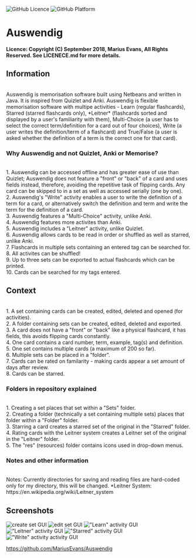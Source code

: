 
![GitHub Licence](https://img.shields.io/badge/licence-copyright-red.svg?style=flat-square)
![GitHub Platform](https://img.shields.io/badge/platform-windows-blue.svg?style=flat-square)

# Auswendig
**Licence: Copyright (C) September 2018, Marius Evans, All Rights Reserved. See LICENECE.md for more details.**


## Information
<br />
Auswendig is memorisation software built using Netbeans and written in Java. It is inspired from Quizlet and Anki. 
Auswendig is flexible memorisation software with multipe activities - Learn (regular flashcards), Starred (starred flashcards only), *Leitner* (flashcards sorted and displayed by a user's familiarity with them), Multi-Choice (a user has to select the correct term/definition for a card out of four choices), Write (a user writes the definition/term of a flashcard) and True/False (a user is asked whether the definition of a term is the correct one for that card).

### Why Auswendig and not Quizlet, Anki or Memorise?
<br />
1. Auswendig can be accessed offline and has greater ease of use than Quizlet; Auswendig does not feature a "front" or "back" of a card and uses fields instead, therefore, avoiding the repetitive task of flipping cards. Any card can be skipped to in a set as well as accessed serially (one by one). <br />
2. Auswendig's "Write" activity enables a user to write the definition of a term for a card, or alternatively switch the definition and term and write the term for the definition of a card. <br />
3. Auswendig features a "Multi-Choice" activity, unlike Anki. <br />
4. Auswendig features more activites than Anki. <br />
5. Auswendig includes a "Leitner" activity, unlike Quizlet. <br />
6. Auswendig allows cards to be read in order or shuffled as well as starred, unlike Anki. <br />
7. Flashcards in multiple sets containing an entered tag can be searched for. <br />
8. All activites can be shuffled! <br />
9. Up to three sets can be exported to actual flashcards which can be printed. <br />
10. Cards can be searched for my tags entered. <br />

## Context
<br />
1. A set containing cards can be created, edited, deleted and opened (for activities). <br />
2. A folder containing sets can be created, edited, deleted and exported. <br />
3. A card does not have a "front" or "back" like a physical flashcard, it has fields, this avoids flipping cards constantly. <br />
4. One card contains a card number, term, example, tag(s) and definition. <br />
5. One set contains multiple cards (a maximum of 200 so far). <br />
6. Multiple sets can be placed in a "folder". <br />
7. Cards can be rated on familarity - making cards appear a set amount of days after review. <br />
8. Cards can be starred.

### Folders in repository explained
<br />
1. Creating a set places that set within a "Sets" folder. <br />
2. Creating a folder (technically a set containing multiple sets) places that folder within a "Folder" folder. <br />
3. Starring a card creates a starred set of the original in the "Starred" folder. <br />
4. Rating cards with the Leitner system creates a Leitner set of the original in the "Leitner" folder. <br />
5. The "res" (resources) folder contains icons used in drop-down menus.

### Notes and other information
<br />
Notes: Currently directories for saving and reading files are hard-coded only for my directory, this will be changed.
*Leitner System: https://en.wikipedia.org/wiki/Leitner_system

## Screenshots

![create set GUI](https://raw.githubusercontent.com/MariusEvans/Auswendig/master/SCREENSHOTS/createSet.png)
![edit set GUI](https://raw.githubusercontent.com/MariusEvans/Auswendig/master/SCREENSHOTS/editSet.png)
!["Learn" activity GUI](https://raw.githubusercontent.com/MariusEvans/Auswendig/master/SCREENSHOTS/learnActivity.png)
!["Leitner" activity GUI](https://raw.githubusercontent.com/MariusEvans/Auswendig/master/SCREENSHOTS/leitnerActivity.png)
!["Starred" activity GUI](https://raw.githubusercontent.com/MariusEvans/Auswendig/master/SCREENSHOTS/starredActivity.png)
!["Write" activity activity GUI](https://raw.githubusercontent.com/MariusEvans/Auswendig/master/SCREENSHOTS/writeActivity.png)

https://github.com/MariusEvans/Auswendig
